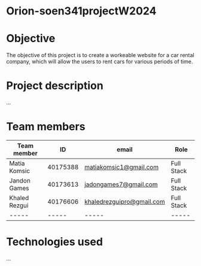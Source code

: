 # Orion-soen341projectW2024
# Objective
The objective of this project is to create a workeable website for a car rental company, which will allow the users to rent cars for various periods of time. 

# Project description
...

# Team members
| Team member | ID | email | Role |
|-----|-----|-----|-----|
|Matia Komsic|40175388|matiakomsic1@gmail.com|Full Stack|
|Jandon Games|40173613|jadongames7@gmail.com|Full Stack|
|Khaled Rezgui|40176606|khaledrezguipro@gmail.com|Full Stack|
|-----|-----|-----|-----|


# Technologies used
...
